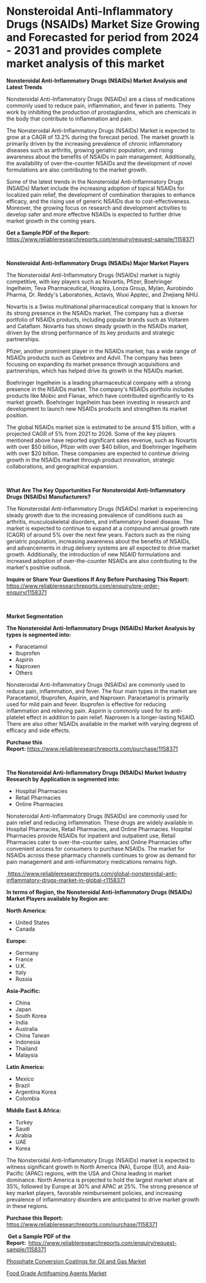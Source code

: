 <p><h1>Nonsteroidal Anti-Inflammatory Drugs (NSAIDs) Market Size Growing and Forecasted for period from 2024 - 2031 and provides complete market analysis of this market</h1></p><p><strong>Nonsteroidal Anti-Inflammatory Drugs (NSAIDs) Market Analysis and Latest Trends</strong></p>
<p><p>Nonsteroidal Anti-Inflammatory Drugs (NSAIDs) are a class of medications commonly used to reduce pain, inflammation, and fever in patients. They work by inhibiting the production of prostaglandins, which are chemicals in the body that contribute to inflammation and pain.</p><p>The Nonsteroidal Anti-Inflammatory Drugs (NSAIDs) Market is expected to grow at a CAGR of 13.2% during the forecast period. The market growth is primarily driven by the increasing prevalence of chronic inflammatory diseases such as arthritis, growing geriatric population, and rising awareness about the benefits of NSAIDs in pain management. Additionally, the availability of over-the-counter NSAIDs and the development of novel formulations are also contributing to the market growth.</p><p>Some of the latest trends in the Nonsteroidal Anti-Inflammatory Drugs (NSAIDs) Market include the increasing adoption of topical NSAIDs for localized pain relief, the development of combination therapies to enhance efficacy, and the rising use of generic NSAIDs due to cost-effectiveness. Moreover, the growing focus on research and development activities to develop safer and more effective NSAIDs is expected to further drive market growth in the coming years.</p></p>
<p><strong>Get a Sample PDF of the Report:&nbsp;</strong> <a href="https://www.reliableresearchreports.com/enquiry/request-sample/1158371">https://www.reliableresearchreports.com/enquiry/request-sample/1158371</a></p>
<p>&nbsp;</p>
<p><strong>Nonsteroidal Anti-Inflammatory Drugs (NSAIDs) Major Market Players</strong></p>
<p><p>The Nonsteroidal Anti-Inflammatory Drugs (NSAIDs) market is highly competitive, with key players such as Novartis, Pfizer, Boehringer Ingelheim, Teva Pharmaceutical, Hospira, Lonza Group, Mylan, Aurobindo Pharma, Dr. Reddy's Laboratories, Actavis, Wuxi Apptec, and Zhejiang NHU.</p><p>Novartis is a Swiss multinational pharmaceutical company that is known for its strong presence in the NSAIDs market. The company has a diverse portfolio of NSAIDs products, including popular brands such as Voltaren and Cataflam. Novartis has shown steady growth in the NSAIDs market, driven by the strong performance of its key products and strategic partnerships.</p><p>Pfizer, another prominent player in the NSAIDs market, has a wide range of NSAIDs products such as Celebrex and Advil. The company has been focusing on expanding its market presence through acquisitions and partnerships, which has helped drive its growth in the NSAIDs market.</p><p>Boehringer Ingelheim is a leading pharmaceutical company with a strong presence in the NSAIDs market. The company's NSAIDs portfolio includes products like Mobic and Flanax, which have contributed significantly to its market growth. Boehringer Ingelheim has been investing in research and development to launch new NSAIDs products and strengthen its market position.</p><p>The global NSAIDs market size is estimated to be around $15 billion, with a projected CAGR of 5% from 2021 to 2026. Some of the key players mentioned above have reported significant sales revenue, such as Novartis with over $50 billion, Pfizer with over $40 billion, and Boehringer Ingelheim with over $20 billion. These companies are expected to continue driving growth in the NSAIDs market through product innovation, strategic collaborations, and geographical expansion.</p></p>
<p>&nbsp;</p>
<p><strong>What Are The Key Opportunities For Nonsteroidal Anti-Inflammatory Drugs (NSAIDs) Manufacturers?</strong></p>
<p><p>The Nonsteroidal Anti-Inflammatory Drugs (NSAIDs) market is experiencing steady growth due to the increasing prevalence of conditions such as arthritis, musculoskeletal disorders, and inflammatory bowel disease. The market is expected to continue to expand at a compound annual growth rate (CAGR) of around 5% over the next few years. Factors such as the rising geriatric population, increasing awareness about the benefits of NSAIDs, and advancements in drug delivery systems are all expected to drive market growth. Additionally, the introduction of new NSAID formulations and increased adoption of over-the-counter NSAIDs are also contributing to the market's positive outlook.</p></p>
<p><strong>Inquire or Share Your Questions If Any Before Purchasing This Report:</strong> <a href="https://www.reliableresearchreports.com/enquiry/pre-order-enquiry/1158371">https://www.reliableresearchreports.com/enquiry/pre-order-enquiry/1158371</a></p>
<p>&nbsp;</p>
<p><strong>Market Segmentation</strong></p>
<p><strong>The Nonsteroidal Anti-Inflammatory Drugs (NSAIDs) Market Analysis by types is segmented into:</strong></p>
<p><ul><li>Paracetamol</li><li>Ibuprofen</li><li>Aspirin</li><li>Naproxen</li><li>Others</li></ul></p>
<p><p>Nonsteroidal Anti-Inflammatory Drugs (NSAIDs) are commonly used to reduce pain, inflammation, and fever. The four main types in the market are Paracetamol, Ibuprofen, Aspirin, and Naproxen. Paracetamol is primarily used for mild pain and fever. Ibuprofen is effective for reducing inflammation and relieving pain. Aspirin is commonly used for its anti-platelet effect in addition to pain relief. Naproxen is a longer-lasting NSAID. There are also other NSAIDs available in the market with varying degrees of efficacy and side effects.</p></p>
<p><strong>Purchase this Report:&nbsp;</strong><a href="https://www.reliableresearchreports.com/purchase/1158371">https://www.reliableresearchreports.com/purchase/1158371</a></p>
<p>&nbsp;</p>
<p><strong>The Nonsteroidal Anti-Inflammatory Drugs (NSAIDs) Market Industry Research by Application is segmented into:</strong></p>
<p><ul><li>Hospital Pharmacies</li><li>Retail Pharmacies</li><li>Online Pharmacies</li></ul></p>
<p><p>Nonsteroidal Anti-Inflammatory Drugs (NSAIDs) are commonly used for pain relief and reducing inflammation. These drugs are widely available in Hospital Pharmacies, Retail Pharmacies, and Online Pharmacies. Hospital Pharmacies provide NSAIDs for inpatient and outpatient use, Retail Pharmacies cater to over-the-counter sales, and Online Pharmacies offer convenient access for consumers to purchase NSAIDs. The market for NSAIDs across these pharmacy channels continues to grow as demand for pain management and anti-inflammatory medications remains high.</p></p>
<p><a href="https://www.reliableresearchreports.com/global-nonsteroidal-anti-inflammatory-drugs-market-in-global-r1158371">&nbsp;https://www.reliableresearchreports.com/global-nonsteroidal-anti-inflammatory-drugs-market-in-global-r1158371</a></p>
<p><strong>In terms of Region, the Nonsteroidal Anti-Inflammatory Drugs (NSAIDs) Market Players available by Region are:</strong></p>
<p>
    <p> <strong> North America: </strong>
        <ul>
            <li>United States</li>
            <li>Canada</li>
        </ul>
        </p> 
    <p> <strong> Europe: </strong>
        <ul>
            <li>Germany</li>
            <li>France</li>
            <li>U.K.</li>
            <li>Italy</li>
            <li>Russia</li>
        </ul>
        </p> 
    <p> <strong> Asia-Pacific: </strong>
        <ul>
            <li>China</li>
            <li>Japan</li>
            <li>South Korea</li>
            <li>India</li>
            <li>Australia</li>
            <li>China Taiwan</li>
            <li>Indonesia</li>
            <li>Thailand</li>
            <li>Malaysia</li>
        </ul>
        </p> 
    <p> <strong> Latin America: </strong>
        <ul>
            <li>Mexico</li>
            <li>Brazil</li>
            <li>Argentina Korea</li>
            <li>Colombia</li>
        </ul>
        </p> 
    <p> <strong> Middle East & Africa: </strong>
        <ul>
            <li>Turkey</li>
            <li>Saudi</li>
            <li>Arabia</li>
            <li>UAE</li>
            <li>Korea</li>
        </ul>
    </p>
    </p>
<p><p>The Nonsteroidal Anti-Inflammatory Drugs (NSAIDs) market is expected to witness significant growth in North America (NA), Europe (EU), and Asia-Pacific (APAC) regions, with the USA and China leading in market dominance. North America is projected to hold the largest market share at 35%, followed by Europe at 30% and APAC at 25%. The strong presence of key market players, favorable reimbursement policies, and increasing prevalence of inflammatory disorders are anticipated to drive market growth in these regions.</p></p>
<p><strong>Purchase this Report: </strong><a href="https://www.reliableresearchreports.com/purchase/1158371">https://www.reliableresearchreports.com/purchase/1158371</a></p>
<p>&nbsp;<strong>Get a Sample PDF of the Report:&nbsp;&nbsp;</strong><a href="https://www.reliableresearchreports.com/enquiry/request-sample/1158371">https://www.reliableresearchreports.com/enquiry/request-sample/1158371</a></p>
<p><strong></strong></p>
<p><p><a href="https://copper-carbon-84f.notion.site/Phosphate-Conversion-Coatings-for-Oil-and-Gas-Market-Exploring-Market-Share-Market-Trends-and-Fut-414c564fc0f1441f9746f7cb619d2553">Phosphate Conversion Coatings for Oil and Gas Market</a></p><p><a href="https://issuu.com/reportprime-2/docs/food-grade-antifoaming-agents-market-size-2030.ppt">Food Grade Antifoaming Agents Market</a></p></p>